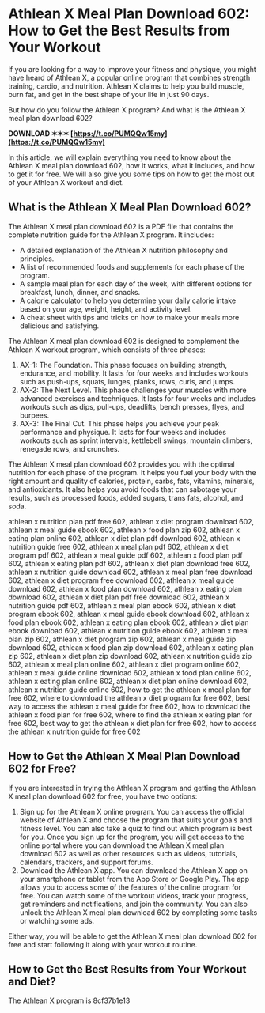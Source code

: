 # Athlean X Meal Plan Download 602: How to Get the Best Results from Your Workout
  
If you are looking for a way to improve your fitness and physique, you might have heard of Athlean X, a popular online program that combines strength training, cardio, and nutrition. Athlean X claims to help you build muscle, burn fat, and get in the best shape of your life in just 90 days.
  
But how do you follow the Athlean X program? And what is the Athlean X meal plan download 602?
 
**DOWNLOAD ✶✶✶ [https://t.co/PUMQQw15my](https://t.co/PUMQQw15my)**


  
In this article, we will explain everything you need to know about the Athlean X meal plan download 602, how it works, what it includes, and how to get it for free. We will also give you some tips on how to get the most out of your Athlean X workout and diet.
  
## What is the Athlean X Meal Plan Download 602?
  
The Athlean X meal plan download 602 is a PDF file that contains the complete nutrition guide for the Athlean X program. It includes:
  
- A detailed explanation of the Athlean X nutrition philosophy and principles.
- A list of recommended foods and supplements for each phase of the program.
- A sample meal plan for each day of the week, with different options for breakfast, lunch, dinner, and snacks.
- A calorie calculator to help you determine your daily calorie intake based on your age, weight, height, and activity level.
- A cheat sheet with tips and tricks on how to make your meals more delicious and satisfying.

The Athlean X meal plan download 602 is designed to complement the Athlean X workout program, which consists of three phases:

1. AX-1: The Foundation. This phase focuses on building strength, endurance, and mobility. It lasts for four weeks and includes workouts such as push-ups, squats, lunges, planks, rows, curls, and jumps.
2. AX-2: The Next Level. This phase challenges your muscles with more advanced exercises and techniques. It lasts for four weeks and includes workouts such as dips, pull-ups, deadlifts, bench presses, flyes, and burpees.
3. AX-3: The Final Cut. This phase helps you achieve your peak performance and physique. It lasts for four weeks and includes workouts such as sprint intervals, kettlebell swings, mountain climbers, renegade rows, and crunches.

The Athlean X meal plan download 602 provides you with the optimal nutrition for each phase of the program. It helps you fuel your body with the right amount and quality of calories, protein, carbs, fats, vitamins, minerals, and antioxidants. It also helps you avoid foods that can sabotage your results, such as processed foods, added sugars, trans fats, alcohol, and soda.
 
athlean x nutrition plan pdf free 602,  athlean x diet program download 602,  athlean x meal guide ebook 602,  athlean x food plan zip 602,  athlean x eating plan online 602,  athlean x diet plan pdf download 602,  athlean x nutrition guide free 602,  athlean x meal plan pdf 602,  athlean x diet program pdf 602,  athlean x meal guide pdf 602,  athlean x food plan pdf 602,  athlean x eating plan pdf 602,  athlean x diet plan download free 602,  athlean x nutrition guide download 602,  athlean x meal plan free download 602,  athlean x diet program free download 602,  athlean x meal guide download 602,  athlean x food plan download 602,  athlean x eating plan download 602,  athlean x diet plan pdf free download 602,  athlean x nutrition guide pdf 602,  athlean x meal plan ebook 602,  athlean x diet program ebook 602,  athlean x meal guide ebook download 602,  athlean x food plan ebook 602,  athlean x eating plan ebook 602,  athlean x diet plan ebook download 602,  athlean x nutrition guide ebook 602,  athlean x meal plan zip 602,  athlean x diet program zip 602,  athlean x meal guide zip download 602,  athlean x food plan zip download 602,  athlean x eating plan zip 602,  athlean x diet plan zip download 602,  athlean x nutrition guide zip 602,  athlean x meal plan online 602,  athlean x diet program online 602,  athlean x meal guide online download 602,  athlean x food plan online 602,  athlean x eating plan online 602,  athlean x diet plan online download 602,  athlean x nutrition guide online 602,  how to get the athlean x meal plan for free 602,  where to download the athlean x diet program for free 602,  best way to access the athlean x meal guide for free 602,  how to download the athlean x food plan for free 602,  where to find the athlean x eating plan for free 602,  best way to get the athlean x diet plan for free 602,  how to access the athlean x nutrition guide for free 602
  
## How to Get the Athlean X Meal Plan Download 602 for Free?
  
If you are interested in trying the Athlean X program and getting the Athlean X meal plan download 602 for free, you have two options:

1. Sign up for the Athlean X online program. You can access the official website of Athlean X and choose the program that suits your goals and fitness level. You can also take a quiz to find out which program is best for you. Once you sign up for the program, you will get access to the online portal where you can download the Athlean X meal plan download 602 as well as other resources such as videos, tutorials, calendars, trackers, and support forums.
2. Download the Athlean X app. You can download the Athlean X app on your smartphone or tablet from the App Store or Google Play. The app allows you to access some of the features of the online program for free. You can watch some of the workout videos, track your progress, get reminders and notifications, and join the community. You can also unlock the Athlean X meal plan download 602 by completing some tasks or watching some ads.

Either way, you will be able to get the Athlean X meal plan download 602 for free and start following it along with your workout routine.
  
## How to Get the Best Results from Your Workout and Diet?
  
The Athlean X program is
 8cf37b1e13
 
